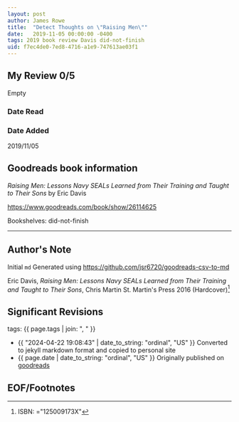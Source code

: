```yaml
---
layout: post
author: James Rowe
title:  "Detect Thoughts on \"Raising Men\""
date:   2019-11-05 00:00:00 -0400
tags: 2019 book review Davis did-not-finish
uid: f7ec4de0-7ed8-4716-a1e9-747613ae03f1
---
```




## My Review 0/5

Empty

### Date Read


### Date Added
2019/11/05

## Goodreads book information

*Raising Men: Lessons Navy SEALs Learned from Their Training and Taught to Their Sons* by Eric  Davis

https://www.goodreads.com/book/show/26114625

Bookshelves: did-not-finish

---

## Author's Note

Initial `md` Generated using https://github.com/jsr6720/goodreads-csv-to-md

Eric  Davis, *Raising Men: Lessons Navy SEALs Learned from Their Training and Taught to Their Sons*, Chris  Martin St. Martin's Press 2016 (Hardcover)[^1]

## Significant Revisions

tags: {{ page.tags | join: ", " }} <!-- todo move this somewhere -->

- {{ "2024-04-22 19:08:43" | date_to_string: "ordinal", "US" }} Converted to jekyll markdown format and copied to personal site
- {{ page.date | date_to_string: "ordinal", "US" }} Originally published on [goodreads](https://www.goodreads.com)

## EOF/Footnotes

[^1]: ISBN: ="125009173X"